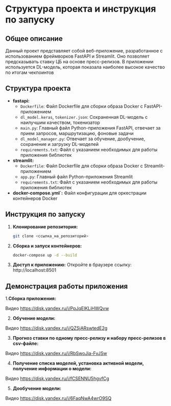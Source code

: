 # Структура проекта и инструкция по запуску

## Общее описание

Данный проект представляет собой веб-приложение, разработанное с использованием фреймворков FastAPI и Streamlit. Оно позволяет предсказывать ставку ЦБ на основе пресс-релизов. В приложении используется DL-модель, которая показала наиболее высокое качество по итогам чекпоинтов

## Структура проекта

* **fastapi:**
  * `Dockerfile`: Файл Dockerfile для сборки образа Docker с FastAPI-приложением
  * `dl_model.keras`, `tokenizer.json`: Сохраненная DL-модель с наилучшим качеством, токенизатор
  * `main.py`: Главный файл Python-приложения FastAPI, отвечает за прием запросов, маршрутизацию, фоновые задачи
  * `dl_model_manager.py`: Отвечает за обучение, дообучение, сохранение и загрузку DL-моделей
  * `requirements.txt`: Файл с указанием необходимых для работы приложения библиотек
* **streamlit:**
  * `Dockerfile`: Файл Dockerfile для сборки образа Docker с Streamlit-приложением
  * `app.py`: Главный файл Python-приложения Streamlit
  * `requirements.txt`: Файл с указанием необходимых для работы приложения библиотек
* **docker-compose.yml`:** Файл конфигурации для оркестрации контейнеров Docker

## Инструкция по запуску

1. **Клонирование репозитория:**
   ```bash
   git clone <ссылка_на_репозиторий>

2. **Сборка и запуск контейнеров:**
   ```bash
   docker-compose up -d --build
   
3. **Доступ к приложению:**
   Откройте в браузере ссылку: http://localhost:8501
   
## Демонстрация работы приложения

1.**Сборка приложения:**

Видео https://disk.yandex.ru/i/PpJqElKLiHWQvw
 
2. **Обучение модели:**

Видео https://disk.yandex.ru/i/QZSjARswtedE2g 

3. **Прогноз ставки по одному пресс-релизу и набору пресс-релизов в csv-файле:**

Видео https://disk.yandex.ru/i/RbSwoJia-FvJSw 
   
4. **Получение списка моделей, установка активной модели, получение информации о модели:**

Видео https://disk.yandex.ru/i/fCSENNU5hgvfCg

5. **Дообучение модели:**

Видео https://disk.yandex.ru/i/6FaqNwA4wrO9SQ
